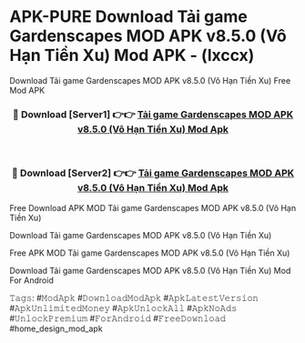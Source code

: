 # APK-PURE Download Tải game Gardenscapes MOD APK v8.5.0 (Vô Hạn Tiền Xu) Mod APK - (lxccx)
Download Tải game Gardenscapes MOD APK v8.5.0 (Vô Hạn Tiền Xu) Free Mod APK

<div align="center">
<h3>🔴 Download [Server1] 👉👉 <a href="https://apk-comot.site?title=Tải_game_Gardenscapes_MOD_APK_v8.5.0_(Vô_Hạn_Tiền_Xu)">Tải game Gardenscapes MOD APK v8.5.0 (Vô Hạn Tiền Xu) Mod Apk</a></h3><br>

<h3>🔴 Download [Server2] 👉👉 <a href="https://apk-comot.site?title=Tải_game_Gardenscapes_MOD_APK_v8.5.0_(Vô_Hạn_Tiền_Xu)">Tải game Gardenscapes MOD APK v8.5.0 (Vô Hạn Tiền Xu) Mod Apk</a></h3>
</div>


Free Download APK MOD Tải game Gardenscapes MOD APK v8.5.0 (Vô Hạn Tiền Xu)

Download Tải game Gardenscapes MOD APK v8.5.0 (Vô Hạn Tiền Xu) 

Free APK MOD Tải game Gardenscapes MOD APK v8.5.0 (Vô Hạn Tiền Xu) 

Download Tải game Gardenscapes MOD APK v8.5.0 (Vô Hạn Tiền Xu) Mod For Android

𝚃𝚊𝚐𝚜: #𝙼𝚘𝚍𝙰𝚙𝚔 #𝙳𝚘𝚠𝚗𝚕𝚘𝚊𝚍𝙼𝚘𝚍𝙰𝚙𝚔 #𝙰𝚙𝚔𝙻𝚊𝚝𝚎𝚜𝚝𝚅𝚎𝚛𝚜𝚒𝚘𝚗 #𝙰𝚙𝚔𝚄𝚗𝚕𝚒𝚖𝚒𝚝𝚎𝚍𝙼𝚘𝚗𝚎𝚢 #𝙰𝚙𝚔𝚄𝚗𝚕𝚘𝚌𝚔𝙰𝚕𝚕 #𝙰𝚙𝚔𝙽𝚘𝙰𝚍𝚜 #𝚄𝚗𝚕𝚘𝚌𝚔𝙿𝚛𝚎𝚖𝚒𝚞𝚖 #𝙵𝚘𝚛𝙰𝚗𝚍𝚛𝚘𝚒𝚍 #𝙵𝚛𝚎𝚎𝙳𝚘𝚠𝚗𝚕𝚘𝚊𝚍 #home_design_mod_apk